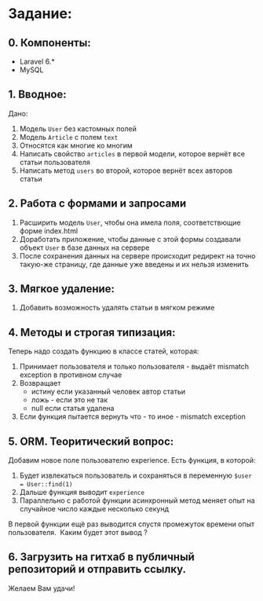 # Задание: 

## 0. Компоненты:
* Laravel 6.*
* MySQL

## 1. Вводное:

Дано: 
1. Модель `User` без кастомных полей  
2. Модель `Article` с полем `text`  
3. Относятся как многие ко многим  
4. Написать свойство `articles` в первой модели, которое вернёт все статьи пользователя  
5. Написать метод `users` во второй, которое вернёт всех авторов статьи 

## 2. Работа с формами и запросами

1. Расширить модель `User`, чтобы она имела поля, соответствющие форме index.html
2. Доработать приложение, чтобы данные с этой формы создавали объект `User` в базе данных на сервере
3. После сохранения данных на сервере происходит редирект на точно такую-же страницу, где данные уже введены и их нельзя изменить

## 3. Мягкое удаление:

1. Добавить возможность удалять статьи в мягком режиме 

## 4. Методы и строгая типизация:

Теперь надо создать функцию в классе статей, которая:

1. Принимает пользователя и только пользователя - выдаёт mismatch exception в противном случае
2. Возвращает  
    - истину если указанный человек автор статьи  
    - ложь - если это не так  
    - null если статья удалена  
3. Если функция пытается вернуть что - то иное - mismatch exception

## 5. ORM. Теоритический вопрос:
Добавим новое поле пользователю experience. Есть функция, в которой: 
1. Будет извлекаться пользователь и сохраняться в переменную `$user = User::find(1)`  
2. Дальше функция выводит `experience`
3. Параллельно с работой функции асинхронный метод меняет опыт на случайное число каждые несколько секунд  

В первой функции ещё раз выводится спустя промежуток времени опыт пользователя.  Каким будет этот вывод ?  
    
## 6. Загрузить на гитхаб в публичный репозиторий и отправить ссылку.

Желаем Вам удачи!
